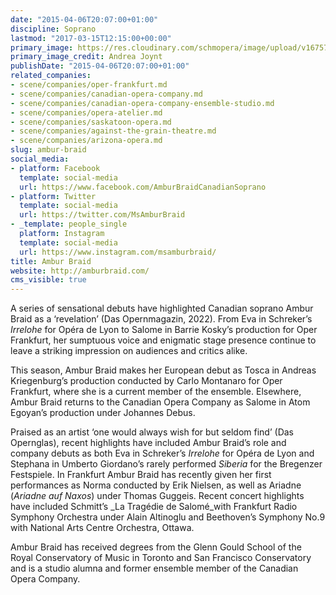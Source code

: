 ```yaml
---
date: "2015-04-06T20:07:00+01:00"
discipline: Soprano
lastmod: "2017-03-15T12:15:00+00:00"
primary_image: https://res.cloudinary.com/schmopera/image/upload/v1675780969/media/2023/02/AmburBraid_AnyaShor_ybszgm.jpg
primary_image_credit: Andrea Joynt
publishDate: "2015-04-06T20:07:00+01:00"
related_companies:
- scene/companies/oper-frankfurt.md
- scene/companies/canadian-opera-company.md
- scene/companies/canadian-opera-company-ensemble-studio.md
- scene/companies/opera-atelier.md
- scene/companies/saskatoon-opera.md
- scene/companies/against-the-grain-theatre.md
- scene/companies/arizona-opera.md
slug: ambur-braid
social_media:
- platform: Facebook
  template: social-media
  url: https://www.facebook.com/AmburBraidCanadianSoprano
- platform: Twitter
  template: social-media
  url: https://twitter.com/MsAmburBraid
- _template: people_single
  platform: Instagram
  template: social-media
  url: https://www.instagram.com/msamburbraid/
title: Ambur Braid
website: http://amburbraid.com/
cms_visible: true
---
```

A series of sensational debuts have highlighted Canadian soprano Ambur Braid as a ​‘revelation’ (Das Opernmagazin, 2022). From Eva in Schreker’s _Irrelohe_ for Opéra de Lyon to Salome in Barrie Kosky’s production for Oper Frankfurt, her sumptuous voice and enigmatic stage presence continue to leave a striking impression on audiences and critics alike.

This season, Ambur Braid makes her European debut as Tosca in Andreas Kriegenburg’s production conducted by Carlo Montanaro for Oper Frankfurt, where she is a current member of the ensemble. Elsewhere, Ambur Braid returns to the Canadian Opera Company as Salome in Atom Egoyan’s production under Johannes Debus.

Praised as an artist ​‘one would always wish for but seldom find’ (Das Opernglas), recent highlights have included Ambur Braid’s role and company debuts as both Eva in Schreker’s _Irrelohe_ for Opéra de Lyon and Stephana in Umberto Giordano’s rarely performed _Siberia_ for the Bregenzer Festspiele. In Frankfurt Ambur Braid has recently given her first performances as Norma conducted by Erik Nielsen, as well as Ariadne (_Ariadne auf Naxos_) under Thomas Guggeis. Recent concert highlights have included Schmitt’s _La Tragédie de Salomé_with Frankfurt Radio Symphony Orchestra under Alain Altinoglu and Beethoven’s Symphony No.9 with National Arts Centre Orchestra, Ottawa.

Ambur Braid has received degrees from the Glenn Gould School of the Royal Conservatory of Music in Toronto and San Francisco Conservatory and is a studio alumna and former ensemble member of the Canadian Opera Company.